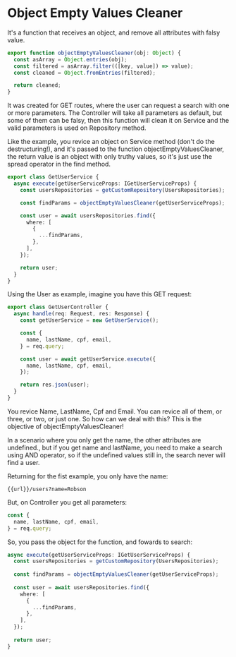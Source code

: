 # Object Empty Values Cleaner

It's a function that receives an object, and remove all attributes with falsy value.

```ts
export function objectEmptyValuesCleaner(obj: Object) {
  const asArray = Object.entries(obj);
  const filtered = asArray.filter(([key, value]) => value);
  const cleaned = Object.fromEntries(filtered);

  return cleaned;
}

```

It was created for GET routes, where the user can request a search with one or more parameters. The Controller will take all parameters as default, but some of them can be falsy, then this function will clean it on Service and the valid parameters is used on Repository method.

Like the example, you revice an object on Service method (don't do the destructuring!), and it's passed to the function objectEmptyValuesCleaner,
the return value is an object with only truthy values, so it's just use the spread operator in the find method.

```ts
export class GetUserService {
  async execute(getUserServiceProps: IGetUserServiceProps) {
    const usersRepositories = getCustomRepository(UsersRepositories);

    const findParams = objectEmptyValuesCleaner(getUserServiceProps);

    const user = await usersRepositories.find({
      where: [
        {
          ...findParams,
        },
      ],
    });

    return user;
  }
}
```

Using the User as example, imagine you have this GET request:

```ts
export class GetUserController {
  async handle(req: Request, res: Response) {
    const getUserService = new GetUserService();

    const {
      name, lastName, cpf, email,
    } = req.query;

    const user = await getUserService.execute({
      name, lastName, cpf, email,
    });

    return res.json(user);
  }
}
```

You revice Name, LastName, Cpf and Email. You can revice all of them, or three, or two, or just one. So how can we deal with this?
This is the objective of objectEmptyValuesCleaner!

In a scenario where you only get the name, the other attributes are undefined., but if you get name and lastName, you need to make a search using AND operator,
so if the undefined values still in, the search never will find a user.

Returning for the fist example, you only have the name:

```
{{url}}/users?name=Robson
```

But, on Controller you get all parameters:

```ts
const {
  name, lastName, cpf, email,
} = req.query;
```

So, you pass the object for the function, and fowards to search:

```ts
async execute(getUserServiceProps: IGetUserServiceProps) {
  const usersRepositories = getCustomRepository(UsersRepositories);
  
  const findParams = objectEmptyValuesCleaner(getUserServiceProps);
  
  const user = await usersRepositories.find({
    where: [
      {
        ...findParams,
      },
    ],
  });
  
  return user;
}
```
